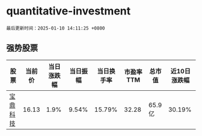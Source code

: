 # quantitative-investment

`最后更新时间：2025-01-10 14:11:25 +0800`

## 强势股票

|股票|当前价|当日涨跌幅|当日振幅|当日换手率|市盈率TTM|总市值|近10日涨跌幅|
|----|----|----|----|----|----|----|----|
|[宝鼎科技](https://xueqiu.com/S/SZ002552)|16.13|1.9%|9.54%|15.79%|32.28|65.9亿|30.19%|
